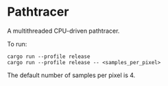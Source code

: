 # Pathtracer

A multithreaded CPU-driven pathtracer.

To run:
```shell
cargo run --profile release
cargo run --profile release -- <samples_per_pixel>
```
The default number of samples per pixel is 4.